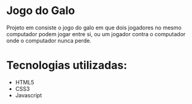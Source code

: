 # Jogo do Galo

Projeto em consiste o jogo do galo em que dois jogadores no mesmo computador podem jogar entre si, ou um jogador contra o computador onde o computador nunca perde.

# Tecnologias utilizadas:
- HTML5
- CSS3
- Javascript
